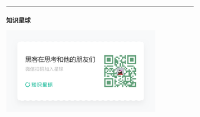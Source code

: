 
-----

### 知识星球

<img src="./海报.png" width="400">
<img src="https://github.com/evilashz/evilashz/assets/50722929/5af99ca7-a346-4f7e-99d0-e1750b96362d" alt="" align="right"/> 

